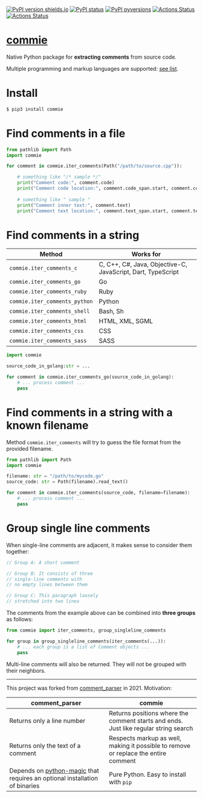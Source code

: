 [![PyPI version shields.io](https://img.shields.io/pypi/v/commie.svg)](https://pypi.python.org/pypi/commie/)
[![PyPI status](https://img.shields.io/pypi/status/commie.svg)](https://pypi.python.org/pypi/commie/)
[![PyPI pyversions](https://img.shields.io/pypi/pyversions/commie.svg)](https://pypi.python.org/pypi/commie/)
[![Actions Status](https://github.com/rtmigo/commie.python/workflows/unit%20test/badge.svg?branch=master)](https://github.com/rtmigo/commie.python/actions)
[![Actions Status](https://github.com/rtmigo/commie.python/workflows/pkg%20test/badge.svg?branch=master)](https://github.com/rtmigo/commie.python/actions)

# [commie](https://github.com/rtmigo/commie)

Native Python package for **extracting comments** from source code.

Multiple programming and markup languages are
supported: [see list](https://github.com/rtmigo/commie.python#find-comments-in-a-string).

# Install

```sh
$ pip3 install commie
```

# Find comments in a file

``` python
from pathlib import Path
import commie

for comment in commie.iter_comments(Path("/path/to/source.cpp")):

    # something like "/* sample */"
    print("Comment code:", comment.code)
    print("Comment code location:", comment.code_span.start, comment.code_span.end)
    
    # something like " sample " 
    print("Comment inner text:", comment.text)
    print("Comment text location:", comment.text_span.start, comment.text_span.end)
```

# Find comments in a string

| **Method** | **Works for** |
|--------------------|------------|
| `commie.iter_comments_c`| C, C++, C#, Java, Objective-C, JavaScript, Dart, TypeScript |
| `commie.iter_comments_go`|Go|
| `commie.iter_comments_ruby` | Ruby |
| `commie.iter_comments_python` | Python |
| `commie.iter_comments_shell` | Bash, Sh |
| `commie.iter_comments_html` | HTML, XML, SGML |
| `commie.iter_comments_css` | CSS |
| `commie.iter_comments_sass` | SASS |

``` python
import commie

source_code_in_golang:str = ...

for comment in commie.iter_comments_go(source_code_in_golang):
    # ... process comment ...
    pass
```

# Find comments in a string with a known filename

Method `commie.iter_comments` will try to guess the file format from the provided filename.

``` python
from pathlib import Path
import commie

filename: str = "/path/to/mycode.go"
source_code: str = Path(filename).read_text()

for comment in commie.iter_comments(source_code, filename=filename):
    # ... process comment ...
    pass
```

# Group single line comments

When single-line comments are adjacent, it makes sense to consider them together:

```cpp
// Group A: A short comment

// Group B: It consists of three
// single-line comments with 
// no empty lines between them

// Group C: This paragraph loosely 
// stretched into two lines  
```

The comments from the example above can be combined into **three groups** as follows:

``` python
from commie import iter_comments, group_singleline_comments

for group in group_singleline_comments(iter_comments(...)):
    # ... each group is a list of Comment objects ...
    pass
```

Multi-line comments will also be returned. They will not be grouped with their neighbors.

--------------------------------------------------------

This project was forked from [comment_parser](https://github.com/jeanralphaviles/comment_parser) in
2021. Motivation:

| **comment_parser** | **commie** |
|--------------------|------------|
|Returns only a line number|Returns positions where the comment starts and ends. Just like regular string search|
|Returns only the text of a comment|Respects markup as well, making it possible to remove or replace the entire comment|
|Depends on [python-magic](https://pypi.org/project/python-magic) that requires an optional installation of binaries|Pure Python. Easy to install with `pip`|



